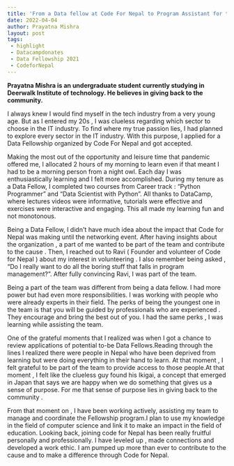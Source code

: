 ```yaml
---
title: 'From a Data fellow at Code For Nepal to Program Assistant for the Fellowship Program'
date: 2022-04-04
author: Prayatna Mishra
layout: post
tags:
 - highlight
 - Datacampdonates 
 - Data Fellowship 2021
 - CodeforNepal
---
```


**Prayatna Mishra is an undergraduate student currently studying in Deerwalk Institute of technology. He believes in giving back to the community.**

I always knew I would find myself in the tech industry from a very young age. But as I entered my 20s , I was clueless regarding which sector to choose in the IT industry. To find where my true passion lies, I had planned to explore every sector in the IT industry. With this purpose, I applied for a Data Fellowship organized by Code For Nepal and got accepted.


Making the most out of the opportunity and leisure time that pandemic offered me, I allocated 2 hours of my morning to learn even if that meant I had to be a morning person from a night owl. Each day I was enthusiastically learning and I felt more accomplished. During my tenure as a Data Fellow, I completed  two courses from Career track : “Python Programmer” and “Data Scientist with Python”. All thanks to DataCamp, where lectures videos were informative, tutorials were effective and exercises were interactive and engaging. This all made my learning fun and not monotonous.

Being a Data Fellow, I didn't have much idea about the impact that Code for Nepal was making until the networking event. After having insights about the organization , a part of me wanted to be part of the team and contribute to the cause . Then, I reached out to Ravi ( Founder and volunteer of Code for Nepal ) about my interest in volunteering . I also remember being asked , “Do I really want to do all the boring stuff that falls in program management?”. After fully convincing Ravi, I was part of the team.


Being a part of the team was different from being a data fellow. I had more power but had even more responsibilities. I was working with people who were already experts in their field. The perks of being the youngest one in the team is that you will be guided by professionals who are experienced . They encourage and bring the best out of you. I had the same perks , I was learning while assisting the team.


One of the grateful moments that I realized was when I got a chance to review applications of potential to-be Data Fellows.Reading through the lines I realized there were people in Nepal who have been deprived from learning but were doing everything in their hand to learn. At that moment , I felt grateful to be part of the team to provide access to those people.At that moment , I felt like the clueless guy found his Ikigai, a concept that emerged in Japan that says we are happy when we do something that gives us a sense of purpose. For me that sense of purpose lies in giving back to the community .

From that moment on , I have been working actively, assisting my team to manage and coordinate the Fellowship program.I plan to use my knowledge in the field of computer science and link it to make an impact in the field of education. Looking back, joining code for Nepal  has been really fruitful personally and professionally. I have leveled up , made connections and developed a work ethic. I am pumped up more than ever to contribute to the cause and to make a difference through Code for Nepal.